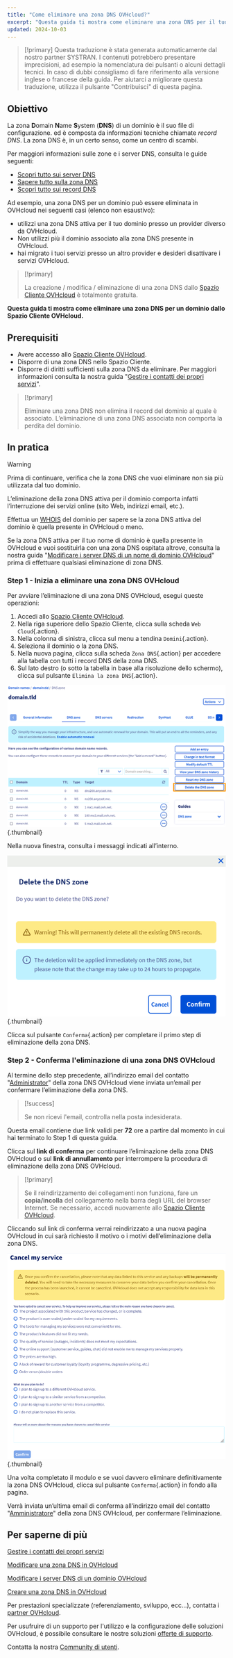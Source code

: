 ```yaml
---
title: "Come eliminare una zona DNS OVHcloud?"
excerpt: "Questa guida ti mostra come eliminare una zona DNS per il tuo dominio dallo Spazio Cliente OVHcloud"
updated: 2024-10-03
---
```


> [!primary]
> Questa traduzione è stata generata automaticamente dal nostro partner SYSTRAN. I contenuti potrebbero presentare imprecisioni, ad esempio la nomenclatura dei pulsanti o alcuni dettagli tecnici. In caso di dubbi consigliamo di fare riferimento alla versione inglese o francese della guida. Per aiutarci a migliorare questa traduzione, utilizza il pulsante "Contribuisci" di questa pagina.
>

## Obiettivo

La zona **D**omain **N**ame **S**ystem (**DNS**) di un dominio è il suo file di configurazione. ed è composta da informazioni tecniche chiamate *record DNS*. La zona DNS è, in un certo senso, come un centro di scambi.

Per maggiori informazioni sulle zone e i server DNS, consulta le guide seguenti: 

- [Scopri tutto sui server DNS](/pages/web_cloud/domains/dns_server_general_information)
- [Sapere tutto sulla zona DNS](/pages/web_cloud/domains/dns_zone_general_information)
- [Scopri tutto sui record DNS](/pages/web_cloud/domains/dns_zone_records)

Ad esempio, una zona DNS per un dominio può essere eliminata in OVHcloud nei seguenti casi (elenco non esaustivo):

- utilizzi una zona DNS attiva per il tuo dominio presso un provider diverso da OVHcloud.
- Non utilizzi più il dominio associato alla zona DNS presente in OVHcloud.
- hai migrato i tuoi servizi presso un altro provider e desideri disattivare i servizi OVHcloud.

> [!primary]
>
> La creazione / modifica / eliminazione di una zona DNS dallo [Spazio Cliente OVHcloud](/links/manager) è totalmente gratuita.
>

**Questa guida ti mostra come eliminare una zona DNS per un dominio dallo Spazio Cliente OVHcloud.**

## Prerequisiti

- Avere accesso allo [Spazio Cliente OVHcloud](/links/manager).
- Disporre di una zona DNS nello Spazio Cliente.
- Disporre di diritti sufficienti sulla zona DNS da eliminare. Per maggiori informazioni consulta la nostra guida "[Gestire i contatti dei propri servizi](/pages/account_and_service_management/account_information/managing_contacts)".

> [!primary]
>
> Eliminare una zona DNS non elimina il record del dominio al quale è associato. L’eliminazione di una zona DNS associata non comporta la perdita del dominio.
>

## In pratica

> [!warning]
>
> Prima di continuare, verifica che la zona DNS che vuoi eliminare non sia più utilizzata dal tuo dominio.
>
> L’eliminazione della zona DNS attiva per il dominio comporta infatti l’interruzione dei servizi online (sito Web, indirizzi email, etc.).
>
> Effettua un [WHOIS](/links/web/domains-whois) del dominio per sapere se la zona DNS attiva del dominio è quella presente in OVHcloud o meno.
>
> Se la zona DNS attiva per il tuo nome di dominio è quella presente in OVHcloud e vuoi sostituirla con una zona DNS ospitata altrove, consulta la nostra guida "[Modificare i server DNS di un nome di dominio OVHcloud](/pages/web_cloud/domains/dns_server_edit)" prima di effettuare qualsiasi eliminazione di zona DNS.
>

### Step 1 - Inizia a eliminare una zona DNS OVHcloud

Per avviare l’eliminazione di una zona DNS OVHcloud, esegui queste operazioni: 

1. Accedi allo [Spazio Cliente OVHcloud](/links/manager).
2. Nella riga superiore dello Spazio Cliente, clicca sulla scheda `Web Cloud`{.action}.
3. Nella colonna di sinistra, clicca sul menu a tendina `Domini`{.action}.
4. Seleziona il dominio o la zona DNS.
5. Nella nuova pagina, clicca sulla scheda `Zona DNS`{.action} per accedere alla tabella con tutti i record DNS della zona DNS.
6. Sul lato destro (o sotto la tabella in base alla risoluzione dello schermo), clicca sul pulsante `Elimina la zona DNS`{.action}.

![delete the DNS zone](/pages/assets/screens/control_panel/product-selection/web-cloud/domain-dns/dns-zone/delete-the-dns-zone.png){.thumbnail}

Nella nuova finestra, consulta i messaggi indicati all’interno.

![delete the DNS zone validation](/pages/assets/screens/control_panel/product-selection/web-cloud/domain-dns/dns-zone/delete-the-dns-zone-confirmation.png){.thumbnail}

Clicca sul pulsante `Conferma`{.action} per completare il primo step di eliminazione della zona DNS.

### Step 2 - Conferma l'eliminazione di una zona DNS OVHcloud

Al termine dello step precedente, all’indirizzo email del contatto "[Administrator](/pages/account_and_service_management/account_information/managing_contacts)" della zona DNS OVHcloud viene inviata un’email per confermare l’eliminazione della zona DNS.

> [!success]
>
> Se non ricevi l'email, controlla nella posta indesiderata.
>

Questa email contiene due link validi per **72** ore a partire dal momento in cui hai terminato lo Step 1 di questa guida.

Clicca sul **link di conferma** per continuare l’eliminazione della zona DNS OVHcloud o sul **link di annullamento** per interrompere la procedura di eliminazione della zona DNS OVHcloud.

> [!primary]
>
> Se il reindirizzamento dei collegamenti non funziona, fare un **copia/incolla** del collegamento nella barra degli URL del browser Internet. Se necessario, accedi nuovamente allo [Spazio Cliente OVHcloud](/links/manager).
>

Cliccando sul link di conferma verrai reindirizzato a una nuova pagina OVHcloud in cui sarà richiesto il motivo o i motivi dell’eliminazione della zona DNS.

![cancel the service](/pages/assets/screens/control_panel/product-selection/web-cloud/domain-dns/dns-zone/cancel-my-service.png){.thumbnail}

Una volta completato il modulo e se vuoi davvero eliminare definitivamente la zona DNS OVHcloud, clicca sul pulsante `Conferma`{.action} in fondo alla pagina.

Verrà inviata un’ultima email di conferma all’indirizzo email del contatto "[Amministratore](/pages/account_and_service_management/account_information/managing_contacts)" della zona DNS OVHcloud, per confermare l’eliminazione.

## Per saperne di più

[Gestire i contatti dei propri servizi](/pages/account_and_service_management/account_information/managing_contacts)

[Modificare una zona DNS in OVHcloud](/pages/web_cloud/domains/dns_zone_edit)

[Modificare i server DNS di un dominio OVHcloud](/pages/web_cloud/domains/dns_server_edit)

[Creare una zona DNS in OVHcloud](/pages/web_cloud/domains/dns_zone_create)
 
Per prestazioni specializzate (referenziamento, sviluppo, ecc...), contatta i [partner OVHcloud](/links/partner).
 
Per usufruire di un supporto per l'utilizzo e la configurazione delle soluzioni OVHcloud, è possibile consultare le nostre soluzioni [offerte di supporto](/links/support).
 
Contatta la nostra [Community di utenti](/links/community).